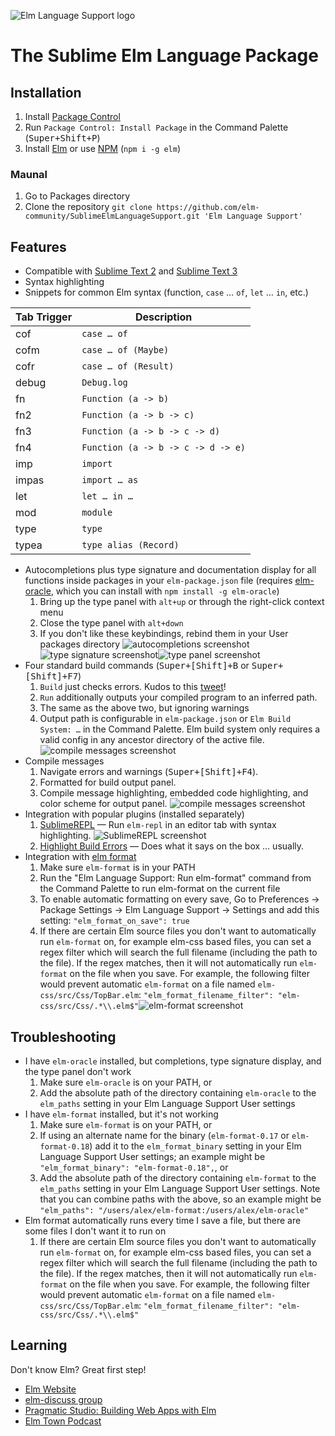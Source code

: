 ![Elm Language Support logo](images/logo.png)
# The Sublime Elm Language Package

## Installation

1. Install [Package Control][]
2. Run `Package Control: Install Package` in the Command Palette (<kbd>Super+Shift+P</kbd>)
3. Install [Elm][] or use [NPM][] (`npm i -g elm`)

### Maunal 

1. Go to Packages directory
2. Clone the repository `git clone https://github.com/elm-community/SublimeElmLanguageSupport.git 'Elm Language Support'`

## Features

- Compatible with [Sublime Text 2] and [Sublime Text 3]
- Syntax highlighting
- Snippets for common Elm syntax (function, `case` … `of`, `let` … `in`, etc.)

| Tab Trigger    | Description                                      |
|----------------|--------------------------------------------------|
| cof            | ``case … of``                                    |
| cofm           | ``case … of (Maybe)``                            |
| cofr           | ``case … of (Result)``                           |
| debug          | ``Debug.log``                                    |
| fn             | ``Function (a -> b)``                            |
| fn2            | ``Function (a -> b -> c)``                       |
| fn3            | ``Function (a -> b -> c -> d)``                  |
| fn4            | ``Function (a -> b -> c -> d -> e)``             |
| imp            | ``import``                                       |
| impas          | ``import … as``                                  |
| let            | ``let … in …``                                   |
| mod            | ``module``                                       |
| type           | ``type``                                         |
| typea          | ``type alias (Record)``                          |

- Autocompletions plus type signature and documentation display for all functions inside packages in your `elm-package.json` file (requires [elm-oracle](https://www.npmjs.com/package/elm-oracle), which you can install with `npm install -g elm-oracle`)
    1. Bring up the type panel with `alt+up` or through the right-click context menu
    2. Close the type panel with `alt+down`
    3. If you don't like these keybindings, rebind them in your User packages directory
![autocompletions screenshot](images/completions.png)![type signature screenshot](images/elm_types.png)![type panel screenshot](images/type_panel.png)
- Four standard build commands (<kbd>Super+[Shift]+B</kbd> or <kbd>Super+[Shift]+F7</kbd>)
    1. `Build` just checks errors. Kudos to this [tweet][]!
    2. `Run` additionally outputs your compiled program to an inferred path.
    3. The same as the above two, but ignoring warnings
    4. Output path is configurable in `elm-package.json` or `Elm Build System: …` in the Command Palette. Elm build system only requires a valid config in any ancestor directory of the active file. ![compile messages screenshot](images/elm_project.jpg)
- Compile messages
    1. Navigate errors and warnings (<kbd>Super+[Shift]+F4</kbd>).
    2. Formatted for build output panel.
    3. Compile message highlighting, embedded code highlighting, and color scheme for output panel. ![compile messages screenshot](images/elm_make.jpg)
- Integration with popular plugins (installed separately)
    1. [SublimeREPL][] — Run `elm-repl` in an editor tab with syntax highlighting. ![SublimeREPL screenshot](images/elm_repl.jpg)
    2. [Highlight Build Errors][] — Does what it says on the box … usually.
- Integration with [elm format](https://github.com/avh4/elm-format)
    1. Make sure `elm-format` is in your PATH
    2. Run the "Elm Language Support: Run elm-format" command from the Command Palette to run elm-format on the current file
    3. To enable automatic formatting on every save, Go to Preferences -> Package Settings -> Elm Language Support -> Settings and add this setting:
        `"elm_format_on_save": true`
    4. If there are certain Elm source files you don't want to automatically run `elm-format` on, for example elm-css based files, you can set a regex filter which will search the full filename (including the path to the file). If the regex matches, then it will not automatically run `elm-format` on the file when you save. For example, the following filter would prevent automatic `elm-format` on a file named `elm-css/src/Css/TopBar.elm`:
        `"elm_format_filename_filter": "elm-css/src/Css/.*\\.elm$"`![elm-format screenshot](images/elm_format.png)

## Troubleshooting

- I have `elm-oracle` installed, but completions, type signature display, and the type panel don't work
    1. Make sure `elm-oracle` is on your PATH, or
    2. Add the absolute path of the directory containing `elm-oracle` to the `elm_paths` setting in your Elm Language Support User settings
- I have `elm-format` installed, but it's not working
    1. Make sure `elm-format` is on your PATH, or
    2. If using an alternate name for the binary (`elm-format-0.17` or `elm-format-0.18`) add it to the `elm_format_binary` setting in your Elm Language Support User settings; an example might be `"elm_format_binary": "elm-format-0.18",`, or
    3. Add the absolute path of the directory containing `elm-format` to the `elm_paths` setting in your Elm Language Support User settings. Note that you can combine paths with the above, so an example might be `"elm_paths": "/users/alex/elm-format:/users/alex/elm-oracle"`
- Elm format automatically runs every time I save a file, but there are some files I don't want it to run on
    1. If there are certain Elm source files you don't want to automatically run `elm-format` on, for example elm-css based files, you can set a regex filter which will search the full filename (including the path to the file). If the regex matches, then it will not automatically run `elm-format` on the file when you save. For example, the following filter would prevent automatic `elm-format` on a file named `elm-css/src/Css/TopBar.elm`:
        `"elm_format_filename_filter": "elm-css/src/Css/.*\\.elm$"`

## Learning

Don't know Elm? Great first step!

- [Elm Website][]
- [elm-discuss group][]
- [Pragmatic Studio: Building Web Apps with Elm][pragmatic]
- [Elm Town Podcast][]

[elm-discuss group]: https://groups.google.com/d/forum/elm-discuss
[Elm]: http://elm-lang.org/install
[Elm Town Podcast]: https://elmtown.github.io
[Elm Website]: http://elm-lang.org
[Highlight Build Errors]: https://packagecontrol.io/packages/Highlight%20Build%20Errors
[NPM]: https://nodejs.org
[Package Control]: https://packagecontrol.io/installation
[pragmatic]: https://pragmaticstudio.com/elm
[SublimeREPL]: https://packagecontrol.io/packages/SublimeREPL
[Sublime Text 2]: http://www.sublimetext.com/2
[Sublime Text 3]: http://www.sublimetext.com/3
[tweet]: https://twitter.com/rtfeldman/status/624026168652660740
